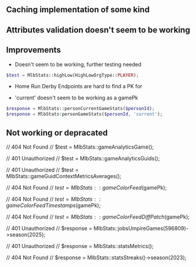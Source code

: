 ## Caching implementation of some kind
## Attributes validation doesn't seem to be working

## Improvements
- Doesn't seem to be working, further testing needed
```php
$test = MlbStats::highLow(HighLowOrgType::PLAYER);
```

- Home Run Derby Endpoints are hard to find a PK for

- 'current' doesn't seem to be working as a gamePk
```php
$response = MlbStats::personCurrentGameStats($personId);
$response = MlbStats:personGameStats($personId, 'current');
```

## Not working or depracated
// 404 Not Found
// $test = MlbStats::gameAnalyticsGame();

// 401 Unauthorized
// $test = MlbStats::gameAnalyticsGuids();

// 401 Unauthorized
// $test = MlbStats::gameGuidContextMetricsAverages();

// 404 Not Found
// $test = MlbStats::gameColorFeed($gamePk);

// 404 Not Found
// $test = MlbStats::gameColorFeedTimestamps($gamePk);

// 404 Not Found
// $test = MlbStats::gameColorFeedDiffPatch($gamePk);

// 401 Unauthorized
// $response = MlbStats::jobsUmpireGames(596809)->season(2025);

// 401 Unauthorized
// $response = MlbStats::statsMetrics();

// 404 Not Found
// $response = MlbStats::statsStreaks()->season(2023);
